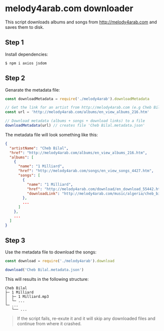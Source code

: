 # melody4arab.com downloader

This script downloads albums and songs from http://melody4arab.com and saves them to disk.

## Step 1

Install dependencies:

```
$ npm i axios jsdom
```

## Step 2

Genarate the metadata file:

```javascript
const downloadMetadata = require('./melody4arab').downloadMetadata

// Get the link for an artist from http://melody4arab.com (e.g Cheb Bilal)
const url = 'http://melody4arab.com/albums/en_view_albums_216.htm'

// Download metadata (albums + songs + download links) to a file
downloadMetadata(url) // creates file 'Cheb Bilal.metadata.json'
```

The metadata file will look something like this:

```json
{
  "artistName": "Cheb Bilal",
  "href": "http://melody4arab.com/albums/en_view_albums_216.htm",
  "albums": [
    {
      "name": "1 Milliard",
      "href": "http://melody4arab.com/songs/en_view_songs_4427.htm",
      "songs": [
        {
          "name": "1 Milliard",
          "href": "http://melody4arab.com/download/en_download_55442.htm",
          "downloadLink": "http://melody4arab.com/music/algeria/cheb_bilal/1_milliard/1_Milliard_melody4arab.com.mp3"
        },
        ...
      ]
    },
    ...
  ]
}
```

## Step 3

Use the metadata file to download the songs:

```javascript
const download = require('./melody4arab').download

download('Cheb Bilal.metadata.json')
```

This will results in the following structure:

```
Cheb Bilal
├─ 1 Milliard
│  ├─ 1 Milliard.mp3
│  └─ ...
└─ ...
   └── ...
```
> If the script fails, re-exute it and it will skip any downloaded files and continue from where it crashed.
